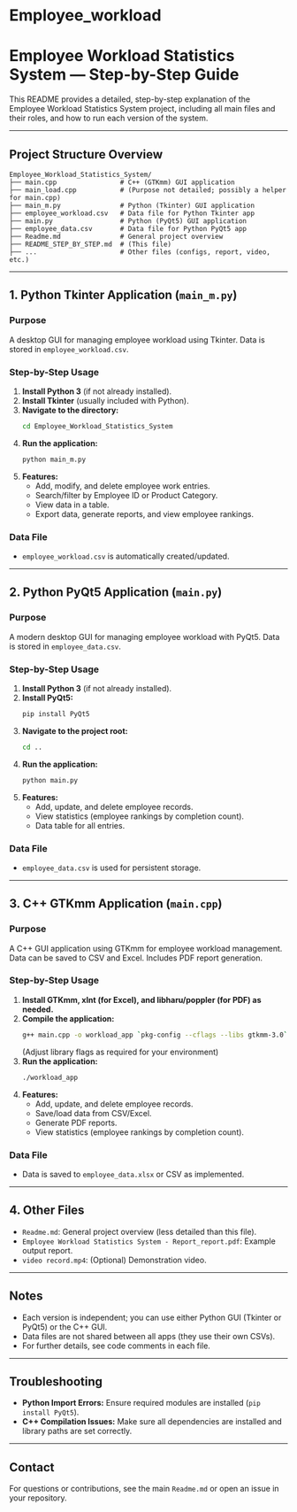 # Employee_workload

# Employee Workload Statistics System — Step-by-Step Guide

This README provides a detailed, step-by-step explanation of the Employee Workload Statistics System project, including all main files and their roles, and how to run each version of the system.

---

## Project Structure Overview

```
Employee_Workload_Statistics_System/
├── main.cpp                # C++ (GTKmm) GUI application
├── main_load.cpp           # (Purpose not detailed; possibly a helper for main.cpp)
├── main_m.py               # Python (Tkinter) GUI application
├── employee_workload.csv   # Data file for Python Tkinter app
├── main.py                 # Python (PyQt5) GUI application
├── employee_data.csv       # Data file for Python PyQt5 app
├── Readme.md               # General project overview
├── README_STEP_BY_STEP.md  # (This file)
├── ...                     # Other files (configs, report, video, etc.)
```

---

## 1. Python Tkinter Application (`main_m.py`)

### Purpose
A desktop GUI for managing employee workload using Tkinter. Data is stored in `employee_workload.csv`.

### Step-by-Step Usage
1. **Install Python 3** (if not already installed).
2. **Install Tkinter** (usually included with Python).
3. **Navigate to the directory:**
   ```bash
   cd Employee_Workload_Statistics_System
   ```
4. **Run the application:**
   ```bash
   python main_m.py
   ```
5. **Features:**
   - Add, modify, and delete employee work entries.
   - Search/filter by Employee ID or Product Category.
   - View data in a table.
   - Export data, generate reports, and view employee rankings.

### Data File
- `employee_workload.csv` is automatically created/updated.


---

## 2. Python PyQt5 Application (`main.py`)

### Purpose
A modern desktop GUI for managing employee workload with PyQt5. Data is stored in `employee_data.csv`.

### Step-by-Step Usage
1. **Install Python 3** (if not already installed).
2. **Install PyQt5:**
   ```bash
   pip install PyQt5
   ```
3. **Navigate to the project root:**
   ```bash
   cd ..
   ```
4. **Run the application:**
   ```bash
   python main.py
   ```
5. **Features:**
   - Add, update, and delete employee records.
   - View statistics (employee rankings by completion count).
   - Data table for all entries.

### Data File
- `employee_data.csv` is used for persistent storage.


---

## 3. C++ GTKmm Application (`main.cpp`)

### Purpose
A C++ GUI application using GTKmm for employee workload management. Data can be saved to CSV and Excel. Includes PDF report generation.

### Step-by-Step Usage
1. **Install GTKmm, xlnt (for Excel), and libharu/poppler (for PDF) as needed.**
2. **Compile the application:**
   ```bash
   g++ main.cpp -o workload_app `pkg-config --cflags --libs gtkmm-3.0` -lxlnt -lharu
   ```
   (Adjust library flags as required for your environment)
3. **Run the application:**
   ```bash
   ./workload_app
   ```
4. **Features:**
   - Add, update, and delete employee records.
   - Save/load data from CSV/Excel.
   - Generate PDF reports.
   - View statistics (employee rankings by completion count).

### Data File
- Data is saved to `employee_data.xlsx` or CSV as implemented.


---

## 4. Other Files
- `Readme.md`: General project overview (less detailed than this file).
- `Employee Workload Statistics System - Report_report.pdf`: Example output report.
- `video record.mp4`: (Optional) Demonstration video.


---

## Notes
- Each version is independent; you can use either Python GUI (Tkinter or PyQt5) or the C++ GUI.
- Data files are not shared between all apps (they use their own CSVs).
- For further details, see code comments in each file.

---

## Troubleshooting
- **Python Import Errors:** Ensure required modules are installed (`pip install PyQt5`).
- **C++ Compilation Issues:** Make sure all dependencies are installed and library paths are set correctly.

---

## Contact
For questions or contributions, see the main `Readme.md` or open an issue in your repository.

